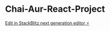 # Chai-Aur-React-Project

[Edit in StackBlitz next generation editor ⚡️](https://stackblitz.com/~/github.com/AbhinavTheDev/Chai-Aur-React-Project)